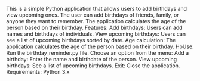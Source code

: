 This is a simple Python application that allows users to add birthdays and view upcoming ones. The user can add birthdays of friends, family, or anyone they want to remember. The application calculates the age of the person based on their birthday.
Features: Add birthdays: Users can add names and birthdays of individuals. 
View upcoming birthdays: Users can see a list of upcoming birthdays sorted by date. 
Age calculation: The application calculates the age of the person based on their birthday. 
HoUse: Run the birthday_reminder.py file. 
Choose an option from the menu: Add a birthday: Enter the name and birthdate of the person. 
View upcoming birthdays: See a list of upcoming birthdays. 
Exit: Close the application. 
Requirements: Python 3.x
